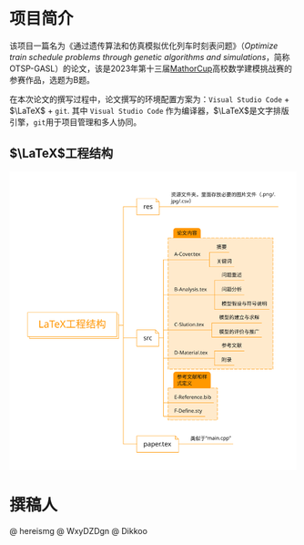 # 项目简介

该项目一篇名为《通过遗传算法和仿真模拟优化列车时刻表问题》（*Optimize train schedule problems through genetic algorithms and simulations*，简称OTSP-GASL）的论文，该是2023年第十三届[MathorCup](https://www.saikr.com/vse/mathorcup/2023)高校数学建模挑战赛的参赛作品，选题为B题。

在本次论文的撰写过程中，论文撰写的环境配置方案为：`Visual Studio Code` + $\LaTeX$ + `git`. 其中 `Visual Studio Code` 作为编译器，$\LaTeX$是文字排版引擎，`git`用于项目管理和多人协同。

## $\LaTeX$工程结构

<img src="res/LaTeX%E5%B7%A5%E7%A8%8B%E7%BB%93%E6%9E%84.svg" width="700" alt="LaTeX工程结构" align=center />

# 撰稿人

@ hereismg
@ WxyDZDgn
@ Dikkoo
